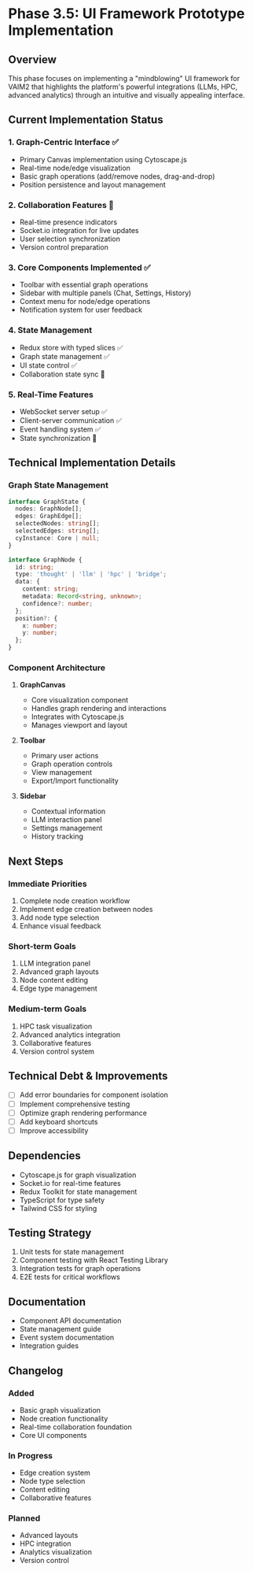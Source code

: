 # Phase 3.5: UI Framework Prototype Implementation

## Overview
This phase focuses on implementing a "mindblowing" UI framework for VAIM2 that highlights the platform's powerful integrations (LLMs, HPC, advanced analytics) through an intuitive and visually appealing interface.

## Current Implementation Status

### 1. Graph-Centric Interface ✅
- Primary Canvas implementation using Cytoscape.js
- Real-time node/edge visualization
- Basic graph operations (add/remove nodes, drag-and-drop)
- Position persistence and layout management

### 2. Collaboration Features 🚧
- Real-time presence indicators
- Socket.io integration for live updates
- User selection synchronization
- Version control preparation

### 3. Core Components Implemented ✅
- Toolbar with essential graph operations
- Sidebar with multiple panels (Chat, Settings, History)
- Context menu for node/edge operations
- Notification system for user feedback

### 4. State Management
- Redux store with typed slices ✅
- Graph state management ✅
- UI state control ✅
- Collaboration state sync 🚧

### 5. Real-Time Features
- WebSocket server setup ✅
- Client-server communication ✅
- Event handling system ✅
- State synchronization 🚧

## Technical Implementation Details

### Graph State Management
```typescript
interface GraphState {
  nodes: GraphNode[];
  edges: GraphEdge[];
  selectedNodes: string[];
  selectedEdges: string[];
  cyInstance: Core | null;
}

interface GraphNode {
  id: string;
  type: 'thought' | 'llm' | 'hpc' | 'bridge';
  data: {
    content: string;
    metadata: Record<string, unknown>;
    confidence?: number;
  };
  position?: {
    x: number;
    y: number;
  };
}
```

### Component Architecture
1. **GraphCanvas**
   - Core visualization component
   - Handles graph rendering and interactions
   - Integrates with Cytoscape.js
   - Manages viewport and layout

2. **Toolbar**
   - Primary user actions
   - Graph operation controls
   - View management
   - Export/Import functionality

3. **Sidebar**
   - Contextual information
   - LLM interaction panel
   - Settings management
   - History tracking

## Next Steps

### Immediate Priorities
1. Complete node creation workflow
2. Implement edge creation between nodes
3. Add node type selection
4. Enhance visual feedback

### Short-term Goals
1. LLM integration panel
2. Advanced graph layouts
3. Node content editing
4. Edge type management

### Medium-term Goals
1. HPC task visualization
2. Advanced analytics integration
3. Collaborative features
4. Version control system

## Technical Debt & Improvements
- [ ] Add error boundaries for component isolation
- [ ] Implement comprehensive testing
- [ ] Optimize graph rendering performance
- [ ] Add keyboard shortcuts
- [ ] Improve accessibility

## Dependencies
- Cytoscape.js for graph visualization
- Socket.io for real-time features
- Redux Toolkit for state management
- TypeScript for type safety
- Tailwind CSS for styling

## Testing Strategy
1. Unit tests for state management
2. Component testing with React Testing Library
3. Integration tests for graph operations
4. E2E tests for critical workflows

## Documentation
- Component API documentation
- State management guide
- Event system documentation
- Integration guides

## Changelog
### Added
- Basic graph visualization
- Node creation functionality
- Real-time collaboration foundation
- Core UI components

### In Progress
- Edge creation system
- Node type selection
- Content editing
- Collaborative features

### Planned
- Advanced layouts
- HPC integration
- Analytics visualization
- Version control